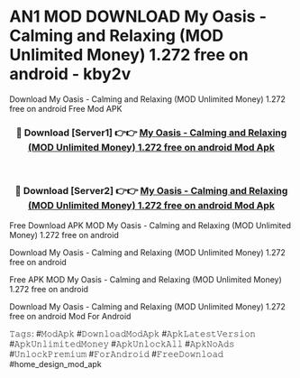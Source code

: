 # AN1 MOD DOWNLOAD My Oasis - Calming and Relaxing (MOD Unlimited Money) 1.272 free on android - kby2v
Download My Oasis - Calming and Relaxing (MOD Unlimited Money) 1.272 free on android Free Mod APK

<div align="center">
<h3>🔴 Download [Server1] 👉👉 <a href="https://apk-comot.site?title=My_Oasis_-_Calming_and_Relaxing_(MOD_Unlimited_Money)_1.272_free_on_android">My Oasis - Calming and Relaxing (MOD Unlimited Money) 1.272 free on android Mod Apk</a></h3><br>

<h3>🔴 Download [Server2] 👉👉 <a href="https://apk-comot.site?title=My_Oasis_-_Calming_and_Relaxing_(MOD_Unlimited_Money)_1.272_free_on_android">My Oasis - Calming and Relaxing (MOD Unlimited Money) 1.272 free on android Mod Apk</a></h3>
</div>


Free Download APK MOD My Oasis - Calming and Relaxing (MOD Unlimited Money) 1.272 free on android

Download My Oasis - Calming and Relaxing (MOD Unlimited Money) 1.272 free on android 

Free APK MOD My Oasis - Calming and Relaxing (MOD Unlimited Money) 1.272 free on android 

Download My Oasis - Calming and Relaxing (MOD Unlimited Money) 1.272 free on android Mod For Android

𝚃𝚊𝚐𝚜: #𝙼𝚘𝚍𝙰𝚙𝚔 #𝙳𝚘𝚠𝚗𝚕𝚘𝚊𝚍𝙼𝚘𝚍𝙰𝚙𝚔 #𝙰𝚙𝚔𝙻𝚊𝚝𝚎𝚜𝚝𝚅𝚎𝚛𝚜𝚒𝚘𝚗 #𝙰𝚙𝚔𝚄𝚗𝚕𝚒𝚖𝚒𝚝𝚎𝚍𝙼𝚘𝚗𝚎𝚢 #𝙰𝚙𝚔𝚄𝚗𝚕𝚘𝚌𝚔𝙰𝚕𝚕 #𝙰𝚙𝚔𝙽𝚘𝙰𝚍𝚜 #𝚄𝚗𝚕𝚘𝚌𝚔𝙿𝚛𝚎𝚖𝚒𝚞𝚖 #𝙵𝚘𝚛𝙰𝚗𝚍𝚛𝚘𝚒𝚍 #𝙵𝚛𝚎𝚎𝙳𝚘𝚠𝚗𝚕𝚘𝚊𝚍 #home_design_mod_apk